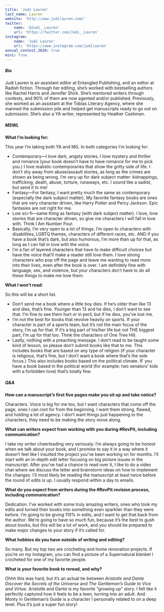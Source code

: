 ```yaml
---
title: 'Judi Lauren'
last_name: Lauren
website: 'http://www.judilauren.com/'
twitter:
    name: '@Judi__Lauren'
    url: 'https://twitter.com/Judi__Lauren'
instagram:
    name: 'Judi Lauren'
    url: 'https://www.instagram.com/judilauren'
annual_contest_2020: true
mini: true
---
```


##### Bio

Judi Lauren is an assistant editor at Entangled Publishing, and an editor at Radish fiction. Through her editing, she’s worked with bestselling authors like Rachel Harris and Jennifer Shirk. She’s mentored writers through contests, and 90% of them are now agented and/or published. Previously, she worked as an assistant at the Tobias Literary Agency, where she manned the submission pile and helped get manuscripts ready to go out on submission. She’s also a YA writer, represented by Heather Cashman. 

##### MSWL

**What I’m looking for:**

This year I’m taking both YA and MG. In both categories I’m looking for:

 * Contemporary—I love dark, angsty stories. I love mystery and thriller and romance (your book doesn’t have to have romance for me to pick you.) I love realistic contemporaries that show the gritty side of life. I don’t shy away from abuse/assault stories, as long as the crimes are shown as being wrong. I’m very up for dark subject matter: kidnappings, trafficking, death, abuse, torture, runaways, etc. I sound like a sadist, but send it to me!
 * Fantasy—For fantasy, I want pretty much the same as contemporary (especially the dark subject matter). My favorite fantasy books are ones that are very character driven, like Harry Potter and Percy Jackson. Epic fantasies are not right for me.
 * Low sci-fi—same thing as fantasy (with dark subject matter). I love, love stories that are character driven, so give me characters I will fall in love with. Think I Am Number Four.
 * Basically, I’m very open to a lot of things. I’m open to characters with disabilities, LGBTQ themes, characters of different races, etc. AND if you have a book that’s dark, but also humorous, I’m more than up for that, as long as I can fall in love with the voice.
 * I’m a fan of layered characters that have to make difficult choices but have the voice that’ll make a reader still love them. I love strong characters who pop off the page and leave me wanting to read more into their lives, even after the book is over. I am definitely fine with language, sex, and violence, but your characters don’t have to do all these things to make me love them. 

**What I won’t read:**

So this will be a short list.
 * Don’t send me a book where a little boy dies. If he’s older than like 13 and dies, that’s fine. Younger than 13 and he dies, I don’t want to see that. I’m fine to see them hurt or in peril, but if he dies, you’ve lost me.
 * I’m not the best for books that revolve heavily on sports. If your character is part of a sports team, but it’s not the main focus of the story, I’m up for that. If it’s a big part of his/her life but not THE biggest part, I’m up for that too. Think the characters of One Tree Hill.
 * Lastly, nothing with a preaching message. I don’t read to be taught some kind of lesson, so please don’t submit books like that to me. This includes books that are based on any type of religion (if your character is religious, that’s fine, but I don’t want a book where that’s the sole focus.) This also includes books based on the political climate. IF you have a book based in the political world (for example: two senators’ kids with a forbidden love) that’s totally fine.

##### Q&A

**How can a manuscript’s first five pages make you sit up and take notice?**

Characters. Voice is big for me too, but I want characters that come off the page, ones I can root for from the beginning. I want them strong, flawed, and holding a lot of agency. I don’t want things just happening to the characters, they need to be making the story move along.

**What can writers expect from working with you during #RevPit, including communication?**

I take my writer cheerleading very seriously. I’m always going to be honest when we talk about your book, and I promise to say it in a way where it doesn’t feel like I insulted the project you’ve been working on for months. I’ll start with an in-depth edit letter focusing on big picture issues in the manuscript. After you’ve had a chance to read over it, I like to do a video chat where we discuss the letter and brainstorm ideas on how to implement the changes. I’ll most likely be reading the manuscript at least twice before the round of edits is up. I usually respond within a day to emails. 

**What do you expect from writers during the #RevPit revision process, including communication?**

Dedication. I’ve worked with some truly amazing writers, ones who took my edits and turned their books into something even sparklier than they were before. I’m going to be giving 110% in edits, and I want to get that back from the author. We’re going to have so much fun, because it’s the best to gush about books, but this will be a lot of work, and you should be prepared to make major changes to your story if it’s called for.
 
**What hobbies do you have outside of writing and editing?**

So many. But my top two are crocheting and home renovation projects. If you’re on my Instagram, you can find a picture of a Supernatural blanket I crocheted for one of my favorite people.

**What is your favorite book to reread, and why?**

Ohhh this was hard, but it’s an actual tie between _Aristotle and Dante Discover the Secrets of the Universe_ and _The Gentleman’s Guide to Vice and Virtue_. Aristotle and Dante is my favorite “growing up” story. I felt like it perfectly captured how it feels to be a teen, turning into an adult. And Monty in Gentleman’s Guide is a character I personally related to on a deep level. Plus it’s just a super fun story!